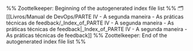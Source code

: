 %% Zoottelkeeper: Beginning of the autogenerated index file list  %%
🗂️ [[Livros/Manual de DevOps/PARTE IV - A segunda maneira - As práticas técnicas de feedback/_Index_of_PARTE IV - A segunda maneira - As práticas técnicas de feedback|_Index_of_PARTE IV - A segunda maneira - As práticas técnicas de feedback]]
%% Zoottelkeeper: End of the autogenerated index file list  %%

